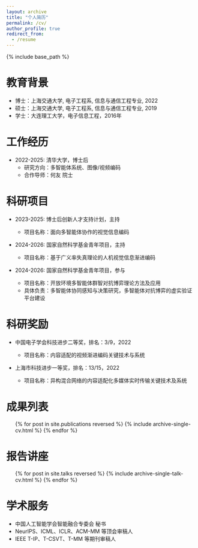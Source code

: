 ```yaml
---
layout: archive
title: "个人简历"
permalink: /cv/
author_profile: true
redirect_from:
  - /resume
---
```


{% include base_path %}

教育背景
======
* 博士：上海交通大学, 电子工程系, 信息与通信工程专业, 2022
* 硕士：上海交通大学, 电子工程系, 信息与通信工程专业, 2019
* 学士：大连理工大学，电子信息工程，2016年

工作经历
======
* 2022-2025: 清华大学，博士后
  * 研究方向：多智能体系统、图像/视频编码
  * 合作导师：何友 院士

科研项目
======
* 2023-2025: 博士后创新人才支持计划，主持
  * 项目名称：面向多智能体协作的视觉信息编码

* 2024-2026: 国家自然科学基金青年项目，主持
  * 项目名称：基于广义率失真理论的人机视觉信息渐进编码

* 2024-2026: 国家自然科学基金青年项目，参与
  * 项目名称：开放环境多智能体群智对抗博弈理论方法及应用
  * 具体负责：多智能体协同感知与决策研究，多智能体对抗博弈的虚实验证平台建设

科研奖励
======
* 中国电子学会科技进步二等奖，排名：3/9，2022
  * 项目名称：内容适配的视频渐进编码关键技术与系统

* 上海市科技进步一等奖，排名：13/15，2022
  * 项目名称：异构混合网络的内容适配化多媒体实时传输关键技术及系统

成果列表
======
  <ul>{% for post in site.publications reversed %}
    {% include archive-single-cv.html %}
  {% endfor %}</ul>
  
报告讲座
======
  <ul>{% for post in site.talks reversed %}
    {% include archive-single-talk-cv.html  %}
  {% endfor %}</ul>
  
<!-- Teaching
======
  <ul>{% for post in site.teaching reversed %}
    {% include archive-single-cv.html %}
  {% endfor %}</ul> -->
  
学术服务
======
* 中国人工智能学会智能融合专委会 秘书
* NeurIPS、ICML、ICLR、ACM-MM 等顶会审稿人
* IEEE T-IP、T-CSVT、T-MM 等期刊审稿人
